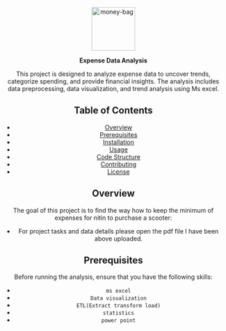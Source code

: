 <div align="center">
  <a href="https://ibb.co/MMxcGnf"><img src="https://i.ibb.co/MMxcGnf/money-bag.png" alt="money-bag" border="0" width="100" /></a>


<div >

  **Expense Data Analysis**

</div>



This project is designed to analyze expense data to uncover trends, categorize spending, and provide financial insights. The analysis includes data preprocessing, data visualization, and trend analysis using Ms excel.



## Table of Contents

- [Overview](#overview)
- [Prerequisites](#prerequisites)
- [Installation](#installation)
- [Usage](#usage)
- [Code Structure](#code-structure)
- [Contributing](#contributing)
- [License](#license)

## Overview

The goal of this project is to find the way how to keep the minimum of expenses for nitin to purchase a scooter:
- For project tasks and data details please open the pdf file I have been above uploaded.


## Prerequisites

Before running the analysis, ensure that you have the following skills:

- `ms excel`
- `Data visualization`
- `ETL(Extract transform load)`
- `statistics`
- `power point`


